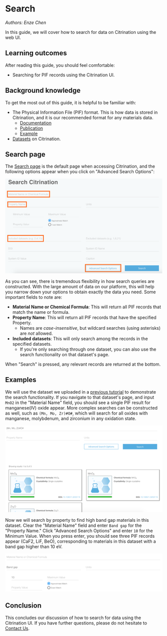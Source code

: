 # Search
*Authors: Enze Chen*

In this guide, we will cover how to search for data on Citrination using the web UI.

## Learning outcomes
After reading this guide, you should feel comfortable:
* Searching for PIF records using the Citrination UI.

## Background knowledge
To get the most out of this guide, it is helpful to be familiar with:
* The Physical Information File (PIF) format. This is how data is stored in Citrination, and it is our recommended format for any materials data.
  * [Documentation](http://citrineinformatics.github.io/pif-documentation/schema_definition/index.html)
  * [Publication](https://www.cambridge.org/core/journals/mrs-bulletin/article/beyond-bulk-single-crystals-a-data-format-for-all-materials-structurepropertyprocessing-relationships/AADBAEDA62B0391D708CF02269989E8B)
  * [Example](https://github.com/CitrineInformatics/learn-citrination/blob/master/AdvancedPif.ipynb)
* [Datasets](02_data_management.md) on Citrination.

## Search page
The [Search page](https://citrination.com/search/simple) is the default page when accessing Citrination, and the following options appear when you click on "Advanced Search Options":

![Advanced search](fig/31_advanced_search.png "Advanced search")  

As you can see, there is tremendous flexibility in how search queries are constructed. With the large amount of data on our platform, this will help you narrow down your options to obtain exactly the data you need. Some important fields to note are:
* **Material Name or Chemical Formula**: This will return all PIF records that match the name or formula.
* **Property Name**: This will return all PIF records that have the specified Property.
  * Names are *case-insensitive*, but wildcard searches (using asterisks) are *not* allowed.
* **Included datasets**: This will only search among the records in the specified datasets.
  * If you're only searching through one dataset, you can also use the search functionality on that dataset's page.

When "Search" is pressed, any relevant records are returned at the bottom.

## Examples
We will use the dataset we uploaded in a [previous tutorial](02_data_management.md) to demonstrate the search functionality. If you navigate to that dataset's page, and input `MnO2` in the "Material Name" field, you should see a single PIF result for manganese(IV) oxide appear. More complex searches can be constructed as well, such as `(Mn, Mo, Zr)#O#`, which will search for all oxides with manganese, molybdenum, and zirconium in any oxidation state.

![Metal oxides](fig/32_search_oxides.png "Metal oxides")

Now we will search by property to find high band gap materials in this dataset. Clear the "Material Name" field and enter `Band gap` for the "Property Name." Click "Advanced Search Options" and enter `10` for the Minimum Value. When you press enter, you should see three PIF records appear (CaF2, LiF, BeO), corresponding to materials in this dataset with a band gap higher than 10 eV.

![Band gap](fig/33_search_bandgap.png "Band gap")

## Conclusion
This concludes our discussion of how to search for data using the Citrination UI. If you have further questions, please do not hesitate to [Contact Us](https://citrine.io/contact/).
